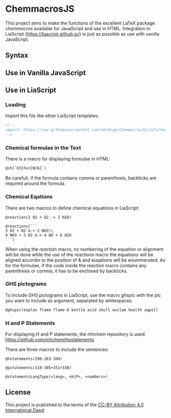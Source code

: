 <!--

author:  Dr. Marcus Herbig
email:   marcus.herbig@chemie.tu-freiberg.de

version: 0.1

comment: This is a plugin for including chemical fomulas into LiaScript. The syntax is similar to the LaTeX package chemmacros.

link:      style_chemmacros.css

script:    chemmacros.js

@ch
<script run-once modify="false">
function chemmacros() {
  if (!window.interpretChemmacros) {
    setTimeout(chemmacros, 100)
    return
  }
    send.lia("HTML: " +interpretChemmacros('@0'))
}
chemmacros()
"LIA: wait"
</script>
@end

@reaction
<script run-once modify="false">
function chemmacros() {
  if (!window.interpretChemmacros) {
    setTimeout(chemmacros, 100)
    return
  }
    send.lia("HTML: <div class=\"chemreaction\">" +interpretChemmacros('@0') + "</div>")
}
chemmacros()
"LIA: wait"
</script>
@end

@reactions
<script run-once modify="false">
function chemmacros() {
  if (!window.interpretChemmacros) {
    setTimeout(chemmacros, 100)
    return
  }
    send.lia("HTML: " +formatReactions(`@'0`))
}
chemmacros()
"LIA: wait"
</script>
@end

@ghspic
<script run-once modify="false">
function ghspic() {
  if (!window.formatPicsLiaScript) {
    setTimeout(ghspic, 100)
    return
  }
  send.lia("LIASCRIPT: " + formatPicsLiaScript('@0'));
}
ghspic()
"LIA: wait"
</script> 
@end

@signalword: <div class="signalword">@0</div>

@statementsLangType
<script run-once modify="false">
async function hpstatements() {
  if (!window.formatStatements) {
    setTimeout(hpstatements, 100)
    return
  }
  send.lia("HTML: " + await formatStatements('@0', '@1', `@'2`))
}
hpstatements()
"LIA: wait"
</script>
@end

@hstatements
  @statementsLangType(en, H, @'0)
@end

@pstatements
  @statementsLangType(en, P, @'0)
@end
-->

# ChemmacrosJS
This project aims to make the functions of the excellent LaTeX package *chemmacros* available for JavaScript and use in HTML. Integration in LiaScript (https://liascript.github.io/) is just as possible as use with vanilla JavaScript.

## Syntax


## Use in Vanilla JavaScript

## Use in LiaScript

### Loading
Import this file like other LiaScript templates:

```html
<!--
import: https://raw.githubusercontent.com/herbigm/ChemmacrosJS/refs/heads/main/README.md
-->
```

### Chemical formulae in the Text
There is a macro for displaying formulae in HTML:

```html
@ch(`K3[Fe(CN)6]`)
```

Be carefull, if the formula contains comma or parenthesis, backticks are required around the formula.

### Chemical Eqations
There are two macros to define chemical equations in LiaScript:

```
@reaction(2 H2 + O2 -> 2 H2O)

@reactions(```
3 H2 + N2 &-> 2 NH3\\
4 NH3 + 5 O2 &-> 4 NO + 6 H2O
```)

```

When using the *reaction* macro, no numbering of the equation or alignment will be done while the use of the *reactions* macro the equations will be aligned accordin to the position of & and euqations will be enummerated. As for the formulae, if the code inside the reaction macro contains any parenthesis or comma, it has to be enclosed by backticks. 

### GHS pictograms
To include GHS pictograms in LiaScript, use the macro *ghspic* with the pic you want to include as argument, separated by whitespaces.

```html
@ghspic(explos flame flame-O bottle acid skull exclam health aqpol)
```

### H and P Statements
For displaying H and P statements, the mhchem repository is used: https://github.com/mhchem/hpstatements

There are three macros to include the sentences:

```
@hstatements(290-263-304)

@pstatements(310-305+351+338)

@statementsLangType(<lang>, <H|P>, <numbers>)

```

## License
This project is published to the terms of the [CC-BY Attribution 4.0 International Deed](https://creativecommons.org/licenses/by/4.0/).
